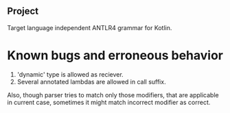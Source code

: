 ## Project
Target language independent ANTLR4 grammar for Kotlin.

# Known bugs and erroneous behavior
1. 'dynamic' type is allowed as reciever.
2. Several annotated lambdas are allowed in call suffix.

Also, though parser tries to match only those modifiers, that are applicable in current case, sometimes it might
match incorrect modifier as correct.